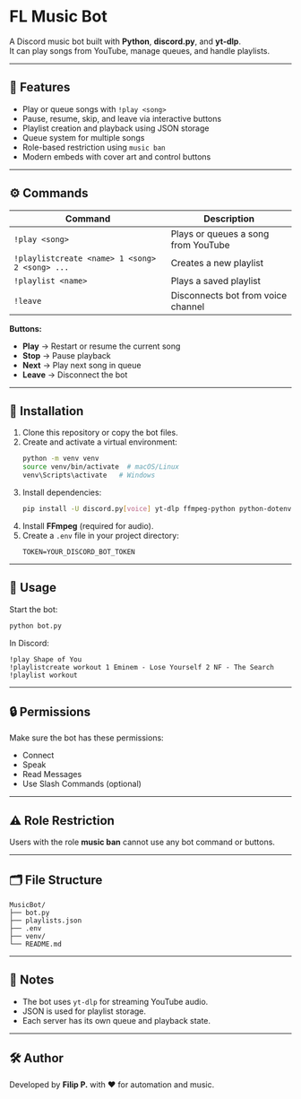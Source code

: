 # FL Music Bot

A Discord music bot built with **Python**, **discord.py**, and **yt-dlp**.  
It can play songs from YouTube, manage queues, and handle playlists.

---

## 🚀 Features
- Play or queue songs with `!play <song>`
- Pause, resume, skip, and leave via interactive buttons
- Playlist creation and playback using JSON storage
- Queue system for multiple songs
- Role-based restriction using `music ban`
- Modern embeds with cover art and control buttons

---

## ⚙️ Commands
| Command | Description |
|----------|--------------|
| `!play <song>` | Plays or queues a song from YouTube |
| `!playlistcreate <name> 1 <song> 2 <song> ...` | Creates a new playlist |
| `!playlist <name>` | Plays a saved playlist |
| `!leave` | Disconnects bot from voice channel |

**Buttons:**
- **Play** → Restart or resume the current song  
- **Stop** → Pause playback  
- **Next** → Play next song in queue  
- **Leave** → Disconnect the bot

---

## 🧱 Installation

1. Clone this repository or copy the bot files.
2. Create and activate a virtual environment:
   ```bash
   python -m venv venv
   source venv/bin/activate  # macOS/Linux
   venv\Scripts\activate   # Windows
   ```
3. Install dependencies:
   ```bash
   pip install -U discord.py[voice] yt-dlp ffmpeg-python python-dotenv pynacl
   ```
4. Install **FFmpeg** (required for audio).
5. Create a `.env` file in your project directory:
   ```env
   TOKEN=YOUR_DISCORD_BOT_TOKEN
   ```

---

## 🧩 Usage

Start the bot:
```bash
python bot.py
```

In Discord:
```
!play Shape of You
!playlistcreate workout 1 Eminem - Lose Yourself 2 NF - The Search
!playlist workout
```

---

## 🔒 Permissions

Make sure the bot has these permissions:
- Connect
- Speak
- Read Messages
- Use Slash Commands (optional)

---

## ⚠️ Role Restriction

Users with the role **music ban** cannot use any bot command or buttons.

---

## 🗂️ File Structure
```
MusicBot/
├── bot.py
├── playlists.json
├── .env
├── venv/
└── README.md
```

---

## 🧠 Notes
- The bot uses `yt-dlp` for streaming YouTube audio.
- JSON is used for playlist storage.
- Each server has its own queue and playback state.

---

## 🛠️ Author
Developed by **Filip P.** with ❤️ for automation and music.


